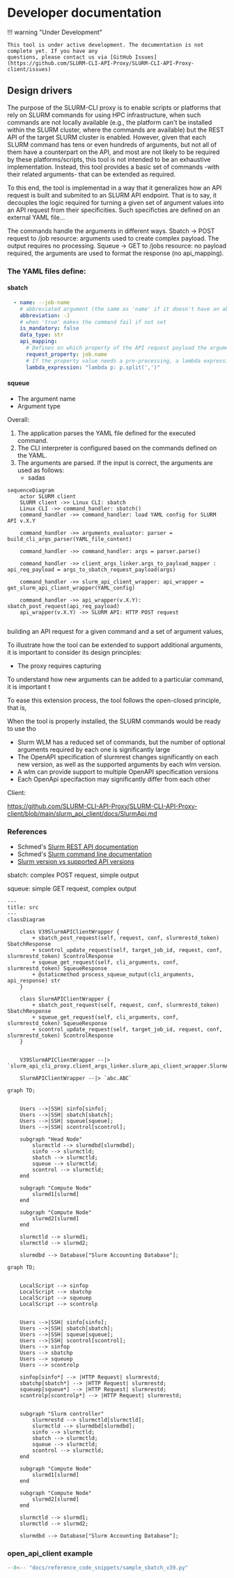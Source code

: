 # Developer documentation

!!! warning "Under Development"
    
    This tool is under active development. The documentation is not complete yet. If you have any 
    questions, please contact us via [GitHub Issues](https://github.com/SLURM-CLI-API-Proxy/SLURM-CLI-API-Proxy-client/issues)

## Design drivers

The purpose of the SLURM-CLI proxy is to enable scripts or platforms 
that rely on SLURM commands for using HPC infrastructure, when such commands are not locally available (e.g., the platform can't be installed within the SLURM cluster, where the commands are available) but the REST API of the target SLURM cluster is enabled. However, given that each SLURM command has tens or even hundreds of arguments, but not all of them have a counterpart on the API, and most are not likely to be required by these platforms/scripts, this tool is not intended to be an exhaustive implementation. Instead, this tool provides a basic set of commands -with their related arguments- that can be extended as required.

To this end, the tool is implementad in a way that it generalizes how an API request is built and submited to an SLURM API endpoint. That is to say, it decouples the logic required for turning a given set of argument values into an API request from their specificities. Such specificties are defined on an external YAML file...

The commands handle the arguments in different ways. Sbatch -> POST request to /job resource: arguments used to create complex payload. The output requires no processing. Squeue -> GET to /jobs resource: no payload required, the arguments are used to format the response (no api_mapping).



### The YAML files define: 

#### sbatch

```yaml
  - name: --job-name
    # abbreviated argument (the same as 'name' if it doesn't have an abbreviation)
    abbreviation: -J
    # when 'true' makes the command fail if not set
    is_mandatory: false
    data_type: str
    api_mapping:
      # Defines on which property of the API request payload the argument value must be set.
      request_property: job.name
      # If the property value needs a pre-processing, a lambda expression can be included
      lambda_expression: "lambda p: p.split(',')"

```

#### squeue

- The argument name
- Argument type

Overall: 

1. The application parses the YAML file defined for the executed command.
2. The CLI interpreter is configured based on the commands defined on the YAML.
3. The arguments are parsed. If the input is correct, the arguments are used as follows:
   - sadas 


```mermaid
sequenceDiagram
    actor SLURM client
    SLURM client ->> Linux CLI: sbatch
    Linux CLI ->> command_handler: sbatch()    
    command_handler ->> command_handler: load YAML config for SLURM API v.X.Y
    
    command_handler ->> arguments_evaluator: parser = build_cli_args_parser(YAML_file_content)
    
    command_handler ->> command_handler: args = parser.parse()
    
    command_handler ->> client_args_linker.args_to_payload_mapper : api_req_payload = args_to_sbatch_request_payload(args)
    
    command_handler ->> slurm_api_client_wrapper: api_wrapper = get_slurm_api_client_wrapper(YAML_config)
    
    command_handler ->> api_wrapper(v.X.Y): sbatch_post_request(api_req_payload)
    api_wrapper(v.X.Y) ->> SLURM API: HTTP POST request
    
```



building an API request for a given command and a set of argument values, 

To illustrate how the tool can be extended to support additional arguments, it is important to consider its design principles:

- The proxy requires capturing 


To understand how new arguments can be added to a particular command, it is important t

To ease this extension process, the tool follows the open-closed principle, that is, 






When the tool is properly installed, the SLURM commands would be ready to use tho


- Slurm WLM has a reduced set of commands, but the number of optional arguments required by each one is significantly large
- The OpenAPI specification of slurmrest changes significantly on each new version, as well as the supported arguments by each wlm version.
- A wlm can provide support to multiple OpenAPI specification versions
- Each OpenApi specifaction may significantly differ from each other

Client:

https://github.com/SLURM-CLI-API-Proxy/SLURM-CLI-API-Proxy-client/blob/main/slurm_api_client/docs/SlurmApi.md



### References

- Schmed's [Slurm REST API documentation](https://slurm.schedmd.com/rest_api.html)
- Schmed's [Slurm command line documentation](https://slurm.schedmd.com/sbatch.html)
- [Slurm version vs supported API versions](https://slurm.schedmd.com/upgrades.html#openapi_changes)


sbatch: complex POST request, simple output

squeue: simple GET request, complex output


```mermaid
---
title: src
---
classDiagram

    class V39SlurmAPIClientWrapper {
        + sbatch_post_request(self, request, conf, slurmrestd_token) SbatchResponse
        + scontrol_update_request(self, target_job_id, request, conf, slurmrestd_token) ScontrolResponse
        + squeue_get_request(self, cli_arguments, conf, slurmrestd_token) SqueueResponse
        + @staticmethod process_squeue_output(cli_arguments, api_response) str
    }

    class SlurmAPIClientWrapper {
        + sbatch_post_request(self, request, conf, slurmrestd_token) SbatchResponse
        + squeue_get_request(self, cli_arguments, conf, slurmrestd_token) SqueueResponse
        + scontrol_update_request(self, target_job_id, request, conf, slurmrestd_token) ScontrolResponse
    }


    V39SlurmAPIClientWrapper --|> `slurm_api_cli_proxy.client_args_linker.slurm_api_client_wrapper.SlurmAPIClientWrapper`

    SlurmAPIClientWrapper --|> `abc.ABC`

```



```mermaid
graph TD;
    
    
    Users -->|SSH| sinfo[sinfo];
    Users -->|SSH| sbatch[sbatch];
    Users -->|SSH| squeue[squeue];
    Users -->|SSH| scontrol[scontrol];
    
    subgraph "Head Node"
        slurmctld --> slurmdbd[slurmdbd];
        sinfo --> slurmctld;
        sbatch --> slurmctld;
        squeue --> slurmctld;
        scontrol --> slurmctld;
    end
    
    subgraph "Compute Node"
        slurmd1[slurmd] 
    end
    
    subgraph "Compute Node"
        slurmd2[slurmd]
    end
    
    slurmctld --> slurmd1;
    slurmctld --> slurmd2;
    
    slurmdbd --> Database["Slurm Accounting Database"];
```


```mermaid
graph TD;
    

    LocalScript --> sinfop
    LocalScript --> sbatchp
    LocalScript --> squeuep
    LocalScript --> scontrolp

    
    Users -->|SSH| sinfo[sinfo];
    Users -->|SSH| sbatch[sbatch];
    Users -->|SSH| squeue[squeue];
    Users -->|SSH| scontrol[scontrol];
    Users --> sinfop
    Users --> sbatchp
    Users --> squeuep
    Users --> scontrolp

    sinfop[sinfo*] --> |HTTP Request| slurmrestd;
    sbatchp[sbatch*] --> |HTTP Request| slurmrestd;
    squeuep[squeue*] --> |HTTP Request| slurmrestd;
    scontrolp[scontrolp*] --> |HTTP Request| slurmrestd;
    

    subgraph "Slurm controller"
        slurmrestd --> slurmctld[slurmctld];
        slurmctld --> slurmdbd[slurmdbd];
        sinfo --> slurmctld;
        sbatch --> slurmctld;
        squeue --> slurmctld;
        scontrol --> slurmctld;
    end
    
    subgraph "Compute Node"
        slurmd1[slurmd] 
    end
    
    subgraph "Compute Node"
        slurmd2[slurmd]
    end
    
    slurmctld --> slurmd1;
    slurmctld --> slurmd2;
    
    slurmdbd --> Database["Slurm Accounting Database"];
```

### open_api_client example
```python
--8<-- "docs/reference_code_snippets/sample_sbatch_v39.py"
```